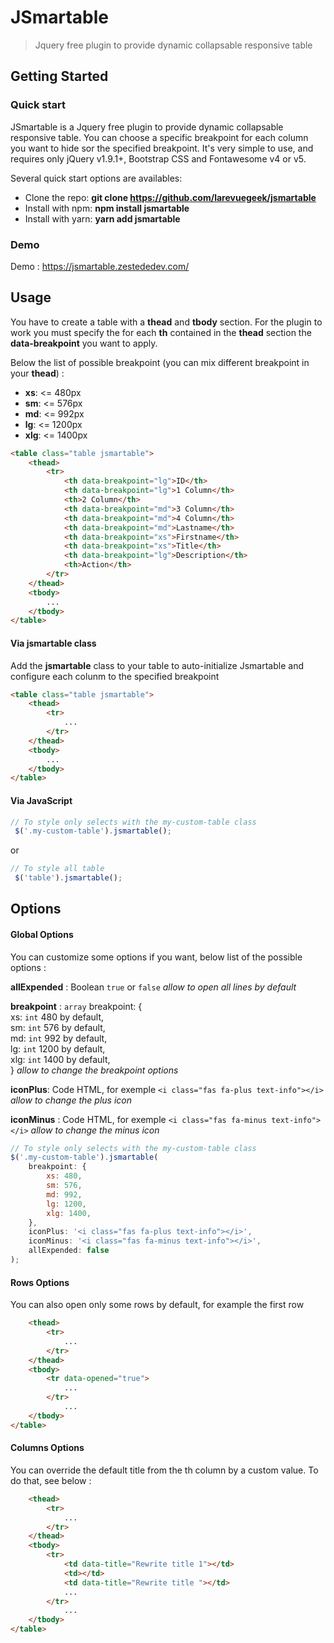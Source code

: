 # JSmartable

> Jquery free plugin to provide dynamic collapsable responsive table

## Getting Started

### Quick start
JSmartable is a Jquery free plugin to provide dynamic collapsable responsive table. You can choose a specific breakpoint 
for each column you want to hide sor the specified breakpoint. It's very simple to use, and requires only jQuery v1.9.1+, 
Bootstrap CSS and Fontawesome v4 or v5.

Several quick start options are availables:

* Clone the repo: **git clone https://github.com/larevuegeek/jsmartable**
* Install with npm: **npm install jsmartable**
* Install with yarn: **yarn add jsmartable**

### Demo
Demo : https://jsmartable.zestededev.com/

## Usage

You have to create a table with a **thead** and **tbody** section. For the plugin to work you must specify the for each **th** contained in the **thead** section the **data-breakpoint** you want to apply.

Below the list of possible breakpoint (you can mix different breakpoint in your **thead**) :

* **xs**: <= 480px
* **sm**: <= 576px
* **md**: <= 992px
* **lg**: <= 1200px
* **xlg**: <= 1400px

```html
<table class="table jsmartable">
    <thead>
        <tr>
            <th data-breakpoint="lg">ID</th>
            <th data-breakpoint="lg">1 Column</th>
            <th>2 Column</th>
            <th data-breakpoint="md">3 Column</th>
            <th data-breakpoint="md">4 Column</th>
            <th data-breakpoint="md">Lastname</th>
            <th data-breakpoint="xs">Firstname</th>
            <th data-breakpoint="xs">Title</th>
            <th data-breakpoint="lg">Description</th>
            <th>Action</th>
        </tr>
    </thead>
    <tbody>
        ...
    </tbody>
</table>
```

#### Via jsmartable class

Add the **jsmartable** class to your table to auto-initialize Jsmartable and configure each colunm to the specified breakpoint

```html
<table class="table jsmartable">
    <thead>
        <tr>
            ...
        </tr>
    </thead>
    <tbody>
        ...
    </tbody>
</table>
```

#### Via JavaScript

```javascript
// To style only selects with the my-custom-table class
 $('.my-custom-table').jsmartable();
```

or

```javascript
// To style all table
 $('table').jsmartable();
```

## Options

#### Global Options

You can customize some options if you want, below list of the possible options :


**allExpended** : Boolean `true` or `false`
*allow to open all lines by default*

**breakpoint** : `array` breakpoint: {  
	xs: `int` 480 by default,  
	sm: `int` 576 by default,  
	md: `int` 992 by default,  
	lg: `int` 1200 by default,  
	xlg: `int` 1400 by default,  
}
*allow to change the breakpoint options*

**iconPlus**: Code HTML, for exemple `<i class="fas fa-plus text-info"></i>`
*allow to change the plus icon*

**iconMinus** : Code HTML, for exemple `<i class="fas fa-minus text-info"></i>`
*allow to change the minus icon*

```javascript
// To style only selects with the my-custom-table class
$('.my-custom-table').jsmartable(
    breakpoint: {
        xs: 480,
        sm: 576,
        md: 992,
        lg: 1200,
        xlg: 1400,
    },
    iconPlus: '<i class="fas fa-plus text-info"></i>',
    iconMinus: '<i class="fas fa-minus text-info"></i>',
    allExpended: false
);
```
#### Rows Options

You can also open only some rows by default, for example the first row

```html
    <thead>
        <tr>
            ...
        </tr>
    </thead>
    <tbody>
        <tr data-opened="true">
            ...
        </tr>
            ...
    </tbody>
</table>
```

#### Columns Options

You can override the default title from the th column by a custom value. To do that, see below :

```html
    <thead>
        <tr>
            ...
        </tr>
    </thead>
    <tbody>
        <tr>
            <td data-title="Rewrite title 1"></td>
            <td></td>
            <td data-title="Rewrite title "></td>
            ...
        </tr>
            ...
    </tbody>
</table>
```